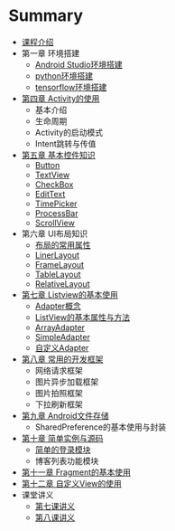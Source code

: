 # Summary

* [课程介绍](README.md)
* 第一章 环境搭建
   * [Android Studio环境搭建](chapter01/android_studio_environment.md)
   * [python环境搭建](chapter01/python_environment.md)
   * [tensorflow环境搭建](chapter01/tensorflow_environment.md)
* [第四章 Activity的使用]()
    * 基本介绍
    * 生命周期
    * Activity的启动模式
    * Intent跳转与传值
* [第五章 基本控件知识]()
    * [Button](chapter05/basic_button.md)
    * [TextView](chapter05/basic_textview.md)
    * [CheckBox](chapter05/basic_checkbox.md)
    * [EditText](chapter05/basic_edittext.md)
    * [TimePicker](chapter05/basic_timepicker.md)
    * [ProcessBar](chapter05/basic_processbar.md)
    * [ScrollView](chapter05/basic_scrollview.md)
* 第六章 UI布局知识
    * [布局的常用属性](chapter06/layout_attribute.md)
    * [LinerLayout](chapter06/linerLayout.md)
    * [FrameLayout](chapter06/framelayout.md)
    * [TableLayout](chapter06/tablelayout.md)
    * [RelativeLayout](chapter06/relativelayout.md)
* [第七章 Listview的基本使用]()
    * [Adapter概念](chapter07/adapterInfo.md)
    * [ListView的基本属性与方法](chapter07/listViewInfo.md)
    * [ArrayAdapter](chapter07/arrayAdapter.md)
    * [SimpleAdapter](chapter07/simpleAdapter.md)
    * [自定义Adapter](chapter07/selfAdapter.md)
* [第八章 常用的开发框架]()
    * 网络请求框架
    * 图片异步加载框架
    * 图片拍照框架
    * 下拉刷新框架
* [第九章 Android文件存储]()
    * SharedPreference的基本使用与封装
* [第十章 简单实例与源码]()
    * [简单的登录模块](chapter10/loginSimple.md)
    * 博客列表功能模块
* [第十一章 Fragment的基本使用]()
* [第十二章 自定义View的使用]()
* 课堂讲义
   * [第七课讲义](lecture/201607.md)
   * [第八课讲义](lecture/201608.md)
